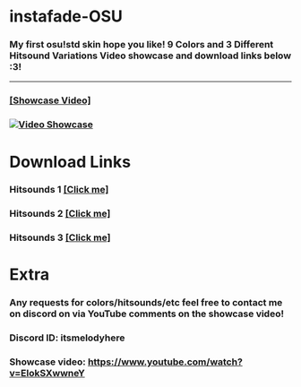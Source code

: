 # instafade-OSU
### My first osu!std skin hope you like! 9 Colors and 3 Different Hitsound Variations Video showcase and download links below :3!

---

### [[Showcase Video]](https://www.youtube.com/watch?v=ElokSXwwneY)
### [![Video Showcase](https://i.imgur.com/qE43zZ8.png)](https://www.youtube.com/watch?v=ElokSXwwneY)

# Download Links

### Hitsounds 1 [[Click me]](https://drive.google.com/drive/folders/1GW4dgrBpFikhiPZJAu66K1ZQlHN60u3s?usp=sharing)
### Hitsounds 2 [[Click me]](https://drive.google.com/drive/folders/1FUooSJT7jwAY8eXD66uYAp0edgQ_cOjd?usp=sharing)
### Hitsounds 3 [[Click me]](https://drive.google.com/drive/folders/1VwHWT1AvAzuQFbu0-u3z17RE7lBxwmjV?usp=sharing)

# Extra
### Any requests for colors/hitsounds/etc feel free to contact me on discord on via YouTube comments on the showcase video!

### Discord ID: itsmelodyhere
### Showcase video: https://www.youtube.com/watch?v=ElokSXwwneY
